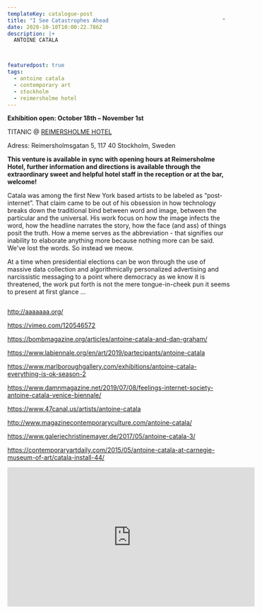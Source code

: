 ```yaml
---
templateKey: catalogue-post
title: "I See Catastrophes Ahead                                    "
date: 2020-10-10T10:00:22.786Z
description: |+
  ANTOINE CATALA



featuredpost: true
tags:
  - antoine catala
  - contemporary art
  - stockholm
  - reimersholme hotel
---
```

**Exhibition open: October 18th – November 1st**

TITANIC @ [REIMERSHOLME HOTEL](https://reimersholmehotel.se/)

Adress: [](https://www.google.com/search?q=reimersholme+hotel+adress&stick=H4sIAAAAAAAAAOPgE-LWT9c3LMlLz6uwzNWSzU620s_JT04syczPgzOsElNSilKLixexShalZuamFhVn5Ofkpipk5Jek5igkguUA12CFOUoAAAA&ludocid=2770460952141504904&sa=X&ved=2ahUKEwjfwr7diPbrAhWHw4sKHf4yB-8Q6BMwEnoECB4QAg)Reimersholmsgatan 5, 117 40 Stockholm, Sweden

**This venture is available in sync with opening hours at Reimersholme Hotel, further information and directions is available through the extraordinary sweet and helpful hotel staff in the reception or at the bar, welcome!**

Catala was among the first New York based artists to be labeled as “post-internet”. That claim came to be out of his obsession in how technology breaks down the traditional bind between word and image, between the particular and the universal. His work focus on how the image infects the word, how the headline narrates the story, how the face (and ass) of things posit the truth. How a meme serves as the abbreviation - that signifies our inability to elaborate anything more because nothing more can be said. We've lost the words. So instead we meow. 

At a time when presidential elections can be won through the use of massive data collection and algorithmically personalized advertising and narcissistic messaging to a point where democracy as we know it is threatened, the work put forth is not the mere tongue-in-cheek pun it seems to present at first glance …

![]()

<http://aaaaaaa.org/>

<https://vimeo.com/120546572>

<https://bombmagazine.org/articles/antoine-catala-and-dan-graham/>

<https://www.labiennale.org/en/art/2019/partecipants/antoine-catala>

<https://www.marlboroughgallery.com/exhibitions/antoine-catala-everything-is-ok-season-2>

<https://www.damnmagazine.net/2019/07/08/feelings-internet-society-antoine-catala-venice-biennale/>
[](https://www.47canal.us/artists/antoine-catala)

<https://www.47canal.us/artists/antoine-catala>

<http://www.magazinecontemporaryculture.com/antoine-catala/>

<https://www.galeriechristinemayer.de/2017/05/antoine-catala-3/>

<https://contemporaryartdaily.com/2015/05/antoine-catala-at-carnegie-museum-of-art/catala-install-44/>

<iframe width="560" height="315" src="https://www.youtube.com/embed/hlta-XJZql4" frameborder="0" allow="accelerometer; autoplay; clipboard-write; encrypted-media; gyroscope; picture-in-picture" allowfullscreen></iframe>